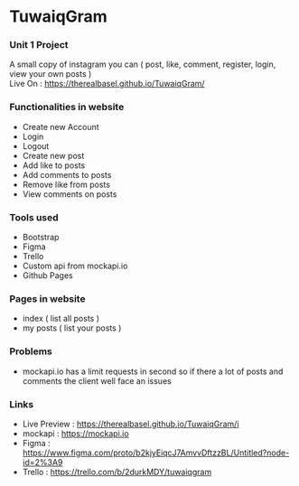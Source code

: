 # TuwaiqGram
### Unit 1 Project

A small copy of instagram you can ( post, like, comment, register, login, view your own posts )<br>
Live On : https://therealbasel.github.io/TuwaiqGram/

### Functionalities in website
* Create new Account
* Login
* Logout
* Create new post
* Add like to posts
* Add comments to posts
* Remove like from posts
* View comments on posts

### Tools used
* Bootstrap
* Figma
* Trello
* Custom api from mockapi.io
* Github Pages

### Pages in website
* index ( list all posts )
* my posts ( list your posts )


### Problems
* mockapi.io has a limit requests in second so if there a lot of posts and comments the client well face an issues

### Links
* Live Preview : https://therealbasel.github.io/TuwaiqGram/i
* mockapi : https://mockapi.io
* Figma : https://www.figma.com/proto/b2kjyEiqcJ7AmvvDftzzBL/Untitled?node-id=2%3A9
* Trello : https://trello.com/b/2durkMDY/tuwaiqgram

